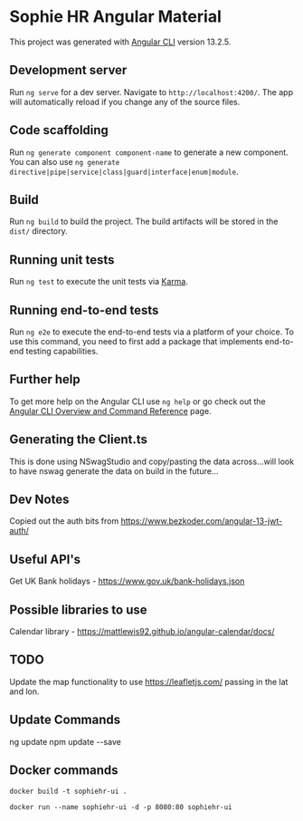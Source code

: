 # Sophie HR Angular Material

This project was generated with [Angular CLI](https://github.com/angular/angular-cli) version 13.2.5.

## Development server

Run `ng serve` for a dev server. Navigate to `http://localhost:4200/`. The app will automatically reload if you change any of the source files.

## Code scaffolding

Run `ng generate component component-name` to generate a new component. You can also use `ng generate directive|pipe|service|class|guard|interface|enum|module`.

## Build

Run `ng build` to build the project. The build artifacts will be stored in the `dist/` directory.

## Running unit tests

Run `ng test` to execute the unit tests via [Karma](https://karma-runner.github.io).

## Running end-to-end tests

Run `ng e2e` to execute the end-to-end tests via a platform of your choice. To use this command, you need to first add a package that implements end-to-end testing capabilities.

## Further help

To get more help on the Angular CLI use `ng help` or go check out the [Angular CLI Overview and Command Reference](https://angular.io/cli) page.

## Generating the Client.ts

This is done using NSwagStudio and copy/pasting the data across...will look to have nswag generate the data on build in the future...

## Dev Notes

Copied out the auth bits from <https://www.bezkoder.com/angular-13-jwt-auth/>

## Useful API's

Get UK Bank holidays - <https://www.gov.uk/bank-holidays.json>

## Possible libraries to use

Calendar library - <https://mattlewis92.github.io/angular-calendar/docs/>

## TODO

Update the map functionality to use https://leafletjs.com/ passing in the lat and lon.

## Update Commands

ng update
npm update --save

## Docker commands

```docker build -t sophiehr-ui .```

```docker run --name sophiehr-ui -d -p 8080:80 sophiehr-ui```
